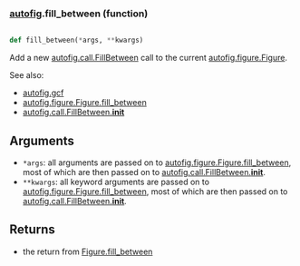 ### [autofig](autofig.md).fill_between (function)


```py

def fill_between(*args, **kwargs)

```



Add a new [autofig.call.FillBetween](autofig.call.FillBetween.md) call to the current [autofig.figure.Figure](autofig.figure.Figure.md).

See also:

* [autofig.gcf](autofig.gcf.md)
* [autofig.figure.Figure.fill_between](autofig.figure.Figure.fill_between.md)
* [autofig.call.FillBetween.__init__](autofig.call.FillBetween.__init__.md)

Arguments
-----------
* `*args`: all arguments are passed on to [autofig.figure.Figure.fill_between](autofig.figure.Figure.fill_between.md),
    most of which are then passed on to [autofig.call.FillBetween.__init__](autofig.call.FillBetween.__init__.md).
* `**kwargs`: all keyword arguments are passed on to [autofig.figure.Figure.fill_between](autofig.figure.Figure.fill_between.md),
    most of which are then passed on to [autofig.call.FillBetween.__init__](autofig.call.FillBetween.__init__.md).

Returns
---------
* the return from [Figure.fill_between](Figure.fill_between.md)

